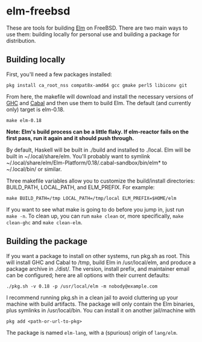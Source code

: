 # elm-freebsd

These are tools for building [Elm][] on FreeBSD. There are two main ways to use
them: building locally for personal use and building a package for
distribution.

## Building locally

First, you'll need a few packages installed:

    pkg install ca_root_nss compat8x-amd64 gcc gmake perl5 libiconv git

From here, the makefile will download and install the necessary versions of
[GHC][] and [Cabal][] and then use them to build Elm. The default (and
currently only) target is elm-0.18.

    make elm-0.18

**Note: Elm's build process can be a little flaky. If elm-reactor fails on the
first pass, run it again and it should push through.**

By default, Haskell will be built in ./build and installed to ./local. Elm will
be built in ~/.local/share/elm. You'll probably want to symlink
~/.local/share/elm/Elm-Platform/0.18/.cabal-sandbox/bin/elm\* to ~/.local/bin/
or similar.

Three makefile variables allow you to customize the build/install directories:
BUILD\_PATH, LOCAL\_PATH, and ELM\_PREFIX. For example:

    make BUILD_PATH=/tmp LOCAL_PATH=/tmp/local ELM_PREFIX=$HOME/elm

If you want to see what make is going to do before you jump in, just run `make
-n`. To clean up, you can run `make clean` or, more specifically, `make
clean-ghc` and `make clean-elm`.

## Building the package

If you want a package to install on other systems, run pkg.sh as root. This
will install GHC and Cabal to /tmp, build Elm in /usr/local/elm, and produce a
package archive in ./dist/. The version, install prefix, and maintainer email
can be configured; here are all options with their current defaults:

    ./pkg.sh -v 0.18 -p /usr/local/elm -m nobody@example.com

I recommend running pkg.sh in a clean jail to avoid cluttering up your machine
with build artifacts. The package will only contain the Elm binaries, plus
symlinks in /usr/local/bin. You can install it on another jail/machine with

    pkg add <path-or-url-to-pkg>

The package is named `elm-lang`, with a (spurious) origin of `lang/elm`.


[Elm]: http://elm-lang.org/
[GHC]: https://www.haskell.org/ghc/
[Cabal]: https://www.haskell.org/cabal/
